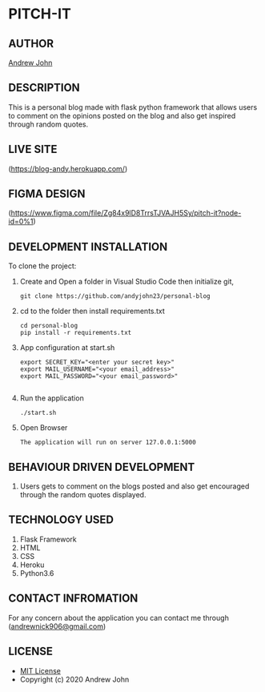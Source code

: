 # PITCH-IT

## AUTHOR
[Andrew John](https://github.com/andyjohn23)

## DESCRIPTION 
This is a personal blog made with flask python framework that allows users to comment on the opinions posted on the blog and also get inspired through random quotes.

## LIVE SITE
(https://blog-andy.herokuapp.com/)

## FIGMA DESIGN
(https://www.figma.com/file/Zg84x9lD8TrrsTJVAJH5Sy/pitch-it?node-id=0%1)

## DEVELOPMENT INSTALLATION
To clone the project:
1. Create and Open a folder in Visual Studio Code then initialize git,
   ```
   git clone https://github.com/andyjohn23/personal-blog

   ```

1. cd to the folder then install requirements.txt
   ```
   cd personal-blog
   pip install -r requirements.txt

   ```

1. App configuration at start.sh
   ```
   export SECRET_KEY="<enter your secret key>"
   export MAIL_USERNAME="<your email_address>"
   export MAIL_PASSWORD="<your email_password>"


   ```
1. Run the application
   ```
   ./start.sh

   ```

1. Open Browser
   ```
   The application will run on server 127.0.0.1:5000

   ```
   
## BEHAVIOUR DRIVEN DEVELOPMENT
1. Users gets to comment on the blogs posted and also get encouraged through the random quotes displayed.


## TECHNOLOGY USED
1. Flask Framework
1. HTML
1. CSS
1. Heroku
1. Python3.6

## CONTACT INFROMATION
For any concern about the application you can contact me through (andrewnick906@gmail.com)

## LICENSE
* [MIT License](https://github.com/andyjohn23/personal-blog/blob/main/LICENSE)
* Copyright (c) 2020 Andrew John